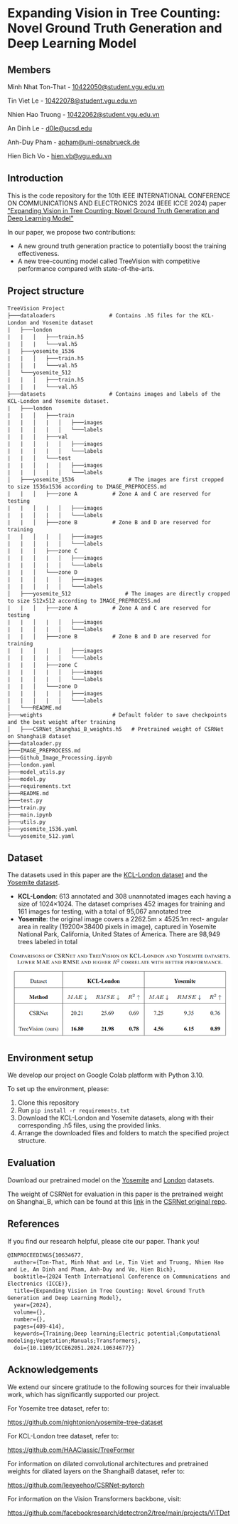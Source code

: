 # Expanding Vision in Tree Counting: Novel Ground Truth Generation and Deep Learning Model

## Members

Minh Nhat Ton-That - 10422050@student.vgu.edu.vn

Tin Viet Le - 10422078@student.vgu.edu.vn

Nhien Hao Truong - 10422062@student.vgu.edu.vn

An Dinh Le - d0le@ucsd.edu

Anh-Duy Pham - apham@uni-osnabrueck.de

Hien Bich Vo - hien.vb@vgu.edu.vn

## Introduction
This is the code repository for the 10th IEEE INTERNATIONAL CONFERENCE ON COMMUNICATIONS AND ELECTRONICS 2024 (IEEE ICCE 2024) paper ["Expanding Vision in
Tree Counting: Novel Ground Truth Generation and Deep Learning Model"](https://ieeexplore.ieee.org/document/10634677) 

In our paper, we propose two contributions:
- A new ground truth generation practice to potentially boost the training effectiveness.
- A new tree-counting model called TreeVision with competitive performance compared with state-of-the-arts.

## Project structure
```
TreeVision Project
├───dataloaders                 # Contains .h5 files for the KCL-London and Yosemite dataset      
|   ├───london                     
|   |   │   ├───train.h5
|   │   |   └───val.h5
|   ├───yosemite_1536                     
|   |   │   ├───train.h5
|   │   |   └───val.h5
│   └───yosemite_512                           
|   |   │   ├───train.h5
|   │   |   └───val.h5
├───datasets                    # Contains images and labels of the KCL-London and Yosemite dataset.
|   ├───london                     
|   |   │   ├───train
|   |   │   |   │   ├───images
|   |   │   |   │   └───labels
|   |   │   ├───val
|   |   │   |   │   ├───images
|   |   │   |   │   └───labels
|   |   │   └───test
|   |   │   |   │   ├───images
|   |   │   |   │   └───labels
│   ├───yosemite_1536                 # The images are first cropped to size 1536x1536 according to IMAGE_PREPROCESS.md     
|   |   │   ├───zone A           # Zone A and C are reserved for testing
|   |   │   |   │   ├───images
|   |   │   |   │   └───labels
|   |   │   ├───zone B           # Zone B and D are reserved for training
|   |   │   |   │   ├───images
|   |   │   |   │   └───labels
|   |   │   ├───zone C
|   |   │   |   │   ├───images
|   |   │   |   │   └───labels
|   |   │   └───zone D
|   |   │   |   │   ├───images
|   |   │   |   │   └───labels
│   ├───yosemite_512                 # The images are directly cropped to size 512x512 according to IMAGE_PREPROCESS.md     
|   |   │   ├───zone A           # Zone A and C are reserved for testing
|   |   │   |   │   ├───images
|   |   │   |   │   └───labels
|   |   │   ├───zone B           # Zone B and D are reserved for training
|   |   │   |   │   ├───images
|   |   │   |   │   └───labels
|   |   │   ├───zone C
|   |   │   |   │   ├───images
|   |   │   |   │   └───labels
|   |   │   └───zone D
|   |   │   |   │   ├───images
|   |   │   |   │   └───labels
│   └───README.md  
├───weights                      # Default folder to save checkpoints and the best weight after training
│   ├───CSRNet_Shanghai_B_weights.h5   # Pretrained weight of CSRNet on ShanghaiB dataset
├───dataloader.py
├───IMAGE_PREPROCESS.md
├───Github_Image_Processing.ipynb
├───london.yaml
├───model_utils.py
├───model.py
├───requirements.txt
├───README.md
├───test.py
├───train.py
├───main.ipynb
├───utils.py
├───yosemite_1536.yaml
└───yosemite_512.yaml                                    
```
## Dataset
The datasets used in this paper are the [KCL-London dataset](https://drive.google.com/file/d/1xcjv8967VvvzcDM4aqAi7Corkb11T0i2/view?usp=sharing) and the [Yosemite dataset](https://github.com/nightonion/yosemite-tree-dataset).
 - **KCL-London**: 613 annotated and 308 unannotated images each having a size of 1024×1024. The dataset comprises 452 images for training and 161 images for testing, with a total of 95,067 annotated tree
 - **Yosemite**: the original image covers a 2262.5m × 4525.1m rect-
angular area in reality (19200×38400 pixels in image), captured in Yosemite National Park, California, United States of America. There are 98,949 trees labeled in total

![Evaluation results](./assets/eval.png)

## Environment setup
We develop our project on Google Colab platform with Python 3.10.

To set up the environment, please:
 
 1. Clone this repository
 2. Run `pip install -r requirements.txt`
 3. Download the KCL-London and Yosemite datasets, along with their corresponding .h5 files, using the provided links.
 4. Arrange the downloaded files and folders to match the specified project structure.

## Evaluation
Download our pretrained model on the [Yosemite](https://drive.google.com/file/d/1gEBEPHi7LhCZWbBICHuj46KJlggfVXlB/view?usp=sharing) and [London](https://drive.google.com/file/d/1-sf-ayfdpDnNZ0FOdVWTuDn_G-JDi6Y1/view?usp=sharing) datasets.

The weight of CSRNet for evaluation in this paper is the pretrained weight on Shanghai_B, which can be found at this [link](https://drive.google.com/open?id=1NOpn0ztlye85vrHR2TMwOI2Qu_S8zANj) in the [CSRNet original repo](https://github.com/leeyeehoo/CSRNet).

## References
If you find our research helpful, please cite our paper. Thank you!
```
@INPROCEEDINGS{10634677,
  author={Ton-That, Minh Nhat and Le, Tin Viet and Truong, Nhien Hao and Le, An Dinh and Pham, Anh-Duy and Vo, Hien Bich},
  booktitle={2024 Tenth International Conference on Communications and Electronics (ICCE)}, 
  title={Expanding Vision in Tree Counting: Novel Ground Truth Generation and Deep Learning Model}, 
  year={2024},
  volume={},
  number={},
  pages={409-414},
  keywords={Training;Deep learning;Electric potential;Computational modeling;Vegetation;Manuals;Transformers},
  doi={10.1109/ICCE62051.2024.10634677}}
```

## Acknowledgements
We extend our sincere gratitude to the following sources for their invaluable work, which has significantly supported our project.

For Yosemite tree dataset, refer to:

https://github.com/nightonion/yosemite-tree-dataset

For KCL-London tree dataset, refer to:

https://github.com/HAAClassic/TreeFormer

For information on dilated convolutional architectures and pretrained weights for dilated layers on the ShanghaiB dataset, refer to:

https://github.com/leeyeehoo/CSRNet-pytorch

For information on the Vision Transformers backbone, visit:

https://github.com/facebookresearch/detectron2/tree/main/projects/ViTDet
